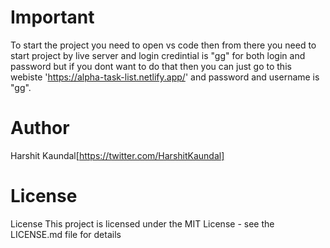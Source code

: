 # Important
To start the project you need to open vs code then from there you need to start project by live server and login credintial is "gg" for both login and password
but if you dont want to do that then you can just go to this webiste  'https://alpha-task-list.netlify.app/' and password and username is "gg".

# Author
Harshit Kaundal[https://twitter.com/HarshitKaundal]

# License
License This project is licensed under the MIT License - see the LICENSE.md file for details


